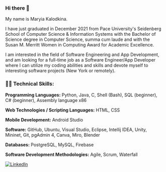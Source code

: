 ### Hi there 👋

My name is Maryia Kalodkina.

I have just graduated in December 2021 from Pace University's Seidenberg School of Computer Science & Information Systems with the Bachelor of Science degree in Computer Science, summa cum laude and with the Susan M. Merritt Women in Computing Award for Academic Excellence. 

I am interested in the field of Software Engineering and App Development, and am looking for a full-time job as a Software Engineer/App Developer where I can utilize my coding abilities and skills and devote myself to interesting software projects (New York or remotely).


### :woman_technologist: Technical Skills:

**Programming Languages:** Python, Java, C, Shell (Bash), SQL (beginner), C# (beginner), Assembly language x86

**Web Technologies / Scripting Languages:** HTML, CSS

**Mobile Development:** Android Studio

**Software:** GitHub, Ubuntu, Visual Studio, Eclipse, Intellij IDEA, Unity, Mininet, Git, pgAdmin 4, Canva, Miro, Blender

**Databases:** PostgreSQL, MySQL, Firebase

**Software Development Methodologies:** Agile, Scrum, Waterfall



[![LinkedIn](https://img.shields.io/badge/LinkedIn-0A66C2?style=for-the-badge&logo=LinkedIn&logoColor=white)](https://www.linkedin.com/in/maryiakalodkina/)





<!--
**maryiakalodkina/maryiakalodkina** is a ✨ _special_ ✨ repository because its `README.md` (this file) appears on your GitHub profile.

Here are some ideas to get you started:

- 🔭 I’m currently working on ...
- 🌱 I’m currently learning ...
- 👯 I’m looking to collaborate on ...
- 🤔 I’m looking for help with ...
- 💬 Ask me about ...
- 📫 How to reach me: ...
- 😄 Pronouns: ...
- ⚡ Fun fact: ...
-->
